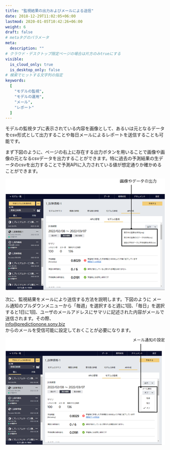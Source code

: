 ```yaml
---
title: "監視結果の出力およびメールによる送信"
date: 2018-12-29T11:02:05+06:00
lastmod: 2020-01-05T10:42:26+06:00
weight: 6
draft: false
# metaタグのパラメータ
meta:
  description: ""
# クラウド・デスクトップ限定ページの場合は片方のみtrueにする
visible:
  is_cloud_only: true
  is_desktop_only: false
# 検索でヒットする文字列の指定
keywords:
  [
    "モデルの監視",
    "モデルの運用",
    "メール",
    "レポート"
  ]
---
```


モデルの監視タブに表示されている内容を画像として、あるいは元となるデータをcsv形式として出力することや毎日メールによるレポートを送信することも可能です。

まず下図のように、ページの右上に存在する出力ボタンを用いることで画像や画像の元となるcsvデータを出力することができます。特に過去の予測結果の生データのcsvを出力することで予測APIに入力されている値が想定通りか確かめることができます。


![](../../img/t_slide117.png)

次に、監視結果をメールにより送信する方法を説明します。下図のように メール通知のプルダウンメニューから「毎週」を選択すると週に1回、「毎日」を選択すると1日に1回、ユーザのメールアドレスにサマリに記述された内容がメールで送信されます。その際、<br>info@predictionone.sony.biz<br>からのメールを受信可能に設定しておくことが必要になります。


![](../../img/t_slide118.png)
